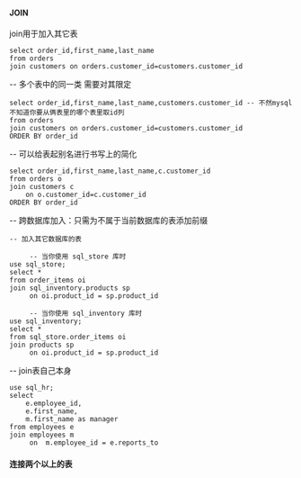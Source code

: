 #### JOIN

join用于加入其它表

```mysql
select order_id,first_name,last_name
from orders
join customers on orders.customer_id=customers.customer_id
```

-- 多个表中的同一类 需要对其限定

```mysql
select order_id,first_name,last_name,customers.customer_id -- 不然mysql不知道你要从俩表里的哪个表里取id列
from orders
join customers on orders.customer_id=customers.customer_id
ORDER BY order_id
```

-- 可以给表起别名进行书写上的简化

```mssql
select order_id,first_name,last_name,c.customer_id
from orders o
join customers c
	on o.customer_id=c.customer_id
ORDER BY order_id
```

-- 跨数据库加入：只需为不属于当前数据库的表添加前缀

```mysql
-- 加入其它数据库的表

	 -- 当你使用 sql_store 库时
use sql_store;
select * 
from order_items oi
join sql_inventory.products sp
	 on oi.product_id = sp.product_id
	 
	 -- 当你使用 sql_inventory 库时
use sql_inventory;
select * 
from sql_store.order_items oi
join products sp
	 on oi.product_id = sp.product_id
```

-- join表自己本身

```mysql
use sql_hr;
select 
	e.employee_id,
    e.first_name,
    m.first_name as manager
from employees e
join employees m
	 on  m.employee_id = e.reports_to 
```

#### 连接两个以上的表

